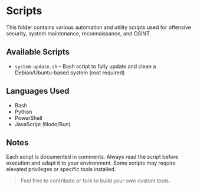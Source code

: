 # Scripts

This folder contains various automation and utility scripts used for offensive security, system maintenance, reconnaissance, and OSINT.

## Available Scripts

- `system-update.sh` – Bash script to fully update and clean a Debian/Ubuntu-based system (root required)

## Languages Used

- Bash
- Python
- PowerShell
- JavaScript (Node/Bun)

## Notes

Each script is documented in comments. Always read the script before execution and adapt it to your environment. Some scripts may require elevated privileges or specific tools installed.

> Feel free to contribute or fork to build your own custom tools.